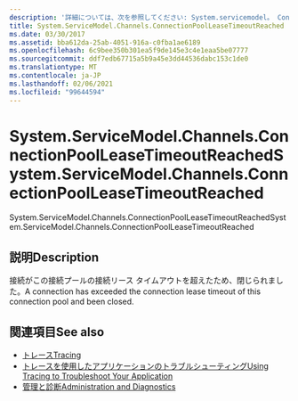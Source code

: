 ```yaml
---
description: '詳細については、次を参照してください: System.servicemodel。 ConnectionPoolLeaseTimeoutReached 達しました'
title: System.ServiceModel.Channels.ConnectionPoolLeaseTimeoutReached
ms.date: 03/30/2017
ms.assetid: bba612da-25ab-4051-916a-c0fba1ae6189
ms.openlocfilehash: 6c9bee350b301ea5f9de145e3c4e1eaa5be07777
ms.sourcegitcommit: ddf7edb67715a5b9a45e3dd44536dabc153c1de0
ms.translationtype: MT
ms.contentlocale: ja-JP
ms.lasthandoff: 02/06/2021
ms.locfileid: "99644594"
---
```

# <a name="systemservicemodelchannelsconnectionpoolleasetimeoutreached"></a><span data-ttu-id="52ee1-103">System.ServiceModel.Channels.ConnectionPoolLeaseTimeoutReached</span><span class="sxs-lookup"><span data-stu-id="52ee1-103">System.ServiceModel.Channels.ConnectionPoolLeaseTimeoutReached</span></span>

<span data-ttu-id="52ee1-104">System.ServiceModel.Channels.ConnectionPoolLeaseTimeoutReached</span><span class="sxs-lookup"><span data-stu-id="52ee1-104">System.ServiceModel.Channels.ConnectionPoolLeaseTimeoutReached</span></span>  
  
## <a name="description"></a><span data-ttu-id="52ee1-105">説明</span><span class="sxs-lookup"><span data-stu-id="52ee1-105">Description</span></span>  

 <span data-ttu-id="52ee1-106">接続がこの接続プールの接続リース タイムアウトを超えたため、閉じられました。</span><span class="sxs-lookup"><span data-stu-id="52ee1-106">A connection has exceeded the connection lease timeout of this connection pool and been closed.</span></span>  
  
## <a name="see-also"></a><span data-ttu-id="52ee1-107">関連項目</span><span class="sxs-lookup"><span data-stu-id="52ee1-107">See also</span></span>

- [<span data-ttu-id="52ee1-108">トレース</span><span class="sxs-lookup"><span data-stu-id="52ee1-108">Tracing</span></span>](index.md)
- [<span data-ttu-id="52ee1-109">トレースを使用したアプリケーションのトラブルシューティング</span><span class="sxs-lookup"><span data-stu-id="52ee1-109">Using Tracing to Troubleshoot Your Application</span></span>](using-tracing-to-troubleshoot-your-application.md)
- [<span data-ttu-id="52ee1-110">管理と診断</span><span class="sxs-lookup"><span data-stu-id="52ee1-110">Administration and Diagnostics</span></span>](../index.md)
